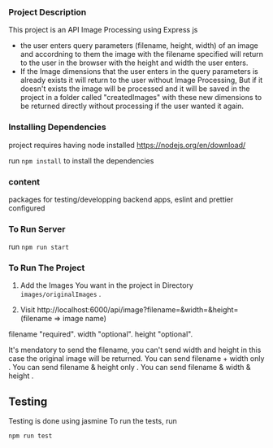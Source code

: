 
### Project Description
This project is an API Image Processing using Express js 
* the user enters query parameters (filename, height, width) of an image and accordning to them 
   the image with the filename specified will return to the user in the browser with the height and width the user enters.
* If the Image dimensions that the user enters in the query parameters is already exists it will return to the user without Image Processing, 
  But if it doesn't exists the image will be processed and it will be saved in the project in a folder called "createdImages" with these new dimensions
  to be returned directly without processing if the user wanted it again.  

### Installing Dependencies

project requires having node installed https://nodejs.org/en/download/

run ```npm install``` to install the dependencies

### content
packages for testing/developping backend apps, eslint and prettier configured

### To Run Server
  run `npm run start`
  
### To Run The Project
 1) Add the Images You want in the project in Directory `images/originalImages` .
 
 3) Visit http://localhost:6000/api/image?filename=&width=&height=
   (filename => image name)
   
   filename "required".
   width  "optional".
   height "optional".
   
   It's mendatory to send the filename, you can't send width and height in this case the original image will be returned.
   You can send filename + width only .
   You can send filename & height only .
   You can send filename & width & height . 

   

## Testing
Testing is done using jasmine
To run the tests, run
```
npm run test
```
